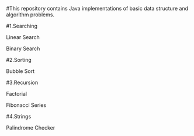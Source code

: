 #This repository contains Java implementations of basic data structure and algorithm problems.

#1.Searching

Linear Search

Binary Search

#2.Sorting

Bubble Sort

#3.Recursion

Factorial

Fibonacci Series

#4.Strings

Palindrome Checker
